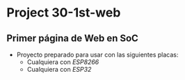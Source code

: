 #   Project 30-1st-web
##  Primer página de Web en SoC

- Proyecto preparado para usar con las siguientes placas:
    - Cualquiera con _ESP8266_
    - Cualquiera con _ESP32_


